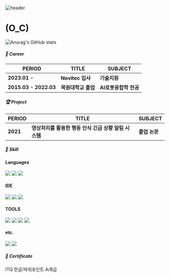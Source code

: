 ![header](https://capsule-render.vercel.app/api?type=waving&text=KOOKPYO_CHUN)
# (O_C)


![Anurag's GitHub stats](https://github-readme-stats.vercel.app/api?username=KOOKPYOCHUN&show_icons=true&theme=radical)

##### 🏢 Career

| PERIOD | TITLE | SUBJECT |
| ------- | ------- | ------- | 
| **2023.01 -** | **Novitec 입사** | **기술지원** |
| **2015.03 - 2022.03** | **목원대학교 졸업** | **AI로봇융합학 전공** |

##### 🏆 Project  

| PERIOD | TITLE | SUBJECT |
| ------- | ------- | -------|
|**2021**| **영상처리를 활용한 행동 인식 긴급 상황 알림 시스템** | **졸업 논문** |

##### 🧩 Skill  

#### Languages
<img src="https://img.shields.io/badge/Python-3776AB?style=flat-square&logo=Python&logoColor=white"/> <img src="https://img.shields.io/badge/HTML5-E34F26?style=flat-square&logo=HTML5&logoColor=white"/> <img src="https://img.shields.io/badge/C%23-512BD4?style=flat-square&logo=C%23&logoColor=white"/>

#### IDE
<img src="https://img.shields.io/badge/Android Studio-3DDC84?style=flat-square&logo=Androidstudio&logoColor=white"/> <img src="https://img.shields.io/badge/Arduino-00878F?style=flat-square&logo=Arduino&logoColor=white"/> <img src="https://img.shields.io/badge/Visual Studio-5C2D91?style=flat-square&logo=Visualstudio&logoColor=white"/>

#### TOOLS
<img src="https://img.shields.io/badge/Github-181717?style=flat-square&logo=Github&logoColor=white"/>  <img src="https://img.shields.io/badge/VS code-007ACC?style=flat-square&logo=Visualstudiocode&logoColor=white"/> <img src="https://img.shields.io/badge/SolidWorks-005386?style=flat-square&logo=DassaultSystemes&logoColor=white"/> <img src="https://img.shields.io/badge/ROS-22314E?style=flat-square&logo=ROS&logoColor=white"/>

#### etc.
<img src="https://img.shields.io/badge/Linux-FCC624?style=flat-square&logo=Linux&logoColor=black"/> <img src="https://img.shields.io/badge/Ubuntu-E95428?style=flat-square&logo=Ubuntu&logoColor=white"/>


##### 📜 Certificate

ITQ 한글/파워포인트 A/B급 
